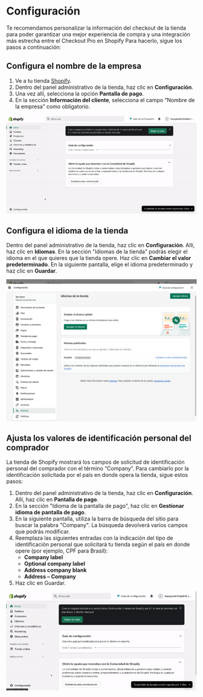 # Configuración

Te recomendamos personalizar la información del checkout de la tienda para poder garantizar una mejor experiencia de compra y una integración más estrecha entre el Checkout Pro en Shopify Para hacerlo, sigue los pasos a continuación:

## Configura el nombre de la empresa

1. Ve a tu tienda [Shopify](https://accounts.shopify.com/store-login).
2. Dentro del panel administrativo de la tienda, haz clic en **Configuración**.
3. Una vez allí, selecciona la opción **Pantalla de pago**.
4. En la sección **Información del cliente**, selecciona el campo “Nombre de la empresa” como obligatorio.

![configurar empresa español](/images/shopify/configurar-empresa-ES.gif)

## Configura el idioma de la tienda

Dentro del panel administrativo de la tienda, haz clic en **Configuración**. Allí, haz clic en **Idiomas**.
En la sección "Idiomas de la tienda" podrás elegir el idioma en el que quieres que la tienda opere. Haz clic en **Cambiar el valor predeterminado**. 
En la siguiente pantalla, elige el idioma predeterminado y haz clic en **Guardar**.

![configurar idioma es](/images/shopify/cambiar-idioma-ES.png)

## Ajusta los valores de identificación personal del comprador

La tienda de Shopify mostrará los campos de solicitud de identificación personal del comprador con el término “Company”. Para cambiarlo por la identificación solicitada por el país en donde opera la tienda, sigue estos pasos:

1. Dentro del panel administrativo de la tienda, haz clic en **Configuración**. Allí, haz clic en **Pantalla de pago**.
2. En la sección "Idioma de la pantalla de pago", haz clic en **Gestionar idioma de pantalla de pago**. 
3. En la siguiente pantalla, utiliza la barra de búsqueda del sitio para buscar la palabra "Company". La búsqueda devolverá varios campos que podrás modificar.
5. Reemplaza las siguientes entradas con la indicación del tipo de identificación personal que solicitará tu tienda según el país en donde opere (por ejemplo, CPF para Brasil):
    * **Company label**
    * **Optional company label**
    * **Address company blank**
    * **Address – Company**
6. Haz clic en Guardar.

![cambiar idioma ES](/images/shopify/company-name-es.gif)
